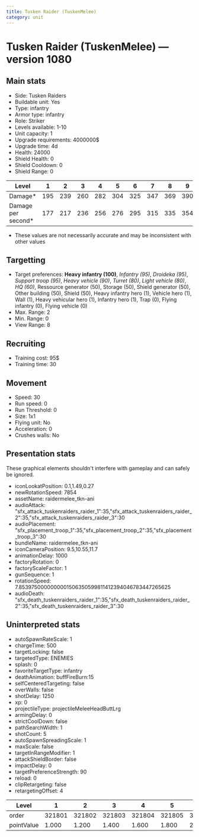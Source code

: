```yaml
---
title: Tusken Raider (TuskenMelee)
category: unit
---
```


# Tusken Raider (TuskenMelee) — version 1080

## Main stats

  * Side: Tusken Raiders
  * Buildable unit: Yes
  * Type: infantry
  * Armor type: infantry
  * Role: Striker
  * Levels available: 1-10
  * Unit capacity: 1
  * Upgrade requirements: 4000000$
  * Upgrade time: 4d
  * Health: 24000
  * Shield Health: 0
  * Shield Cooldown: 0
  * Shield Range: 0

|Level             |1  |2  |3  |4  |5  |6  |7  |8  |9  |10 |
|------------------|---|---|---|---|---|---|---|---|---|---|
|Damage*           |195|239|260|282|304|325|347|369|390|434|
|Damage per second*|177|217|236|256|276|295|315|335|354|394|

* These values are not necessarily accurate and may be inconsistent with other values

## Targetting

  * Target preferences: **Heavy infantry (100)**, _Infantry (95)_, _Droideka (95)_, _Support troop (95)_, _Heavy vehicle (90)_, _Turret (80)_, _Light vehicle (80)_, _HQ (60)_, Ressource generator (50), Storage (50), Shield generator (50), Other building (50), Shield (50), Heavy infantry hero (1), Vehicle hero (1), Wall (1), Heavy vehicular hero (1), Infantry hero (1), Trap (0), Flying infantry (0), Flying vehicle (0)
  * Max. Range: 2
  * Min. Range: 0
  * View Range: 8

## Recruiting

  * Training cost: 95$
  * Training time: 30

## Movement

  * Speed: 30
  * Run speed: 0
  * Run Threshold: 0
  * Size: 1x1
  * Flying unit: No
  * Acceleration: 0
  * Crushes walls: No

## Presentation stats

These graphical elements shouldn't interfere with gameplay and can safely be ignored.

  * iconLookatPosition: 0.1,1.49,0.27
  * newRotationSpeed: 7854
  * assetName: raidermelee_tkn-ani
  * audioAttack: "sfx_attack_tuskenraiders_raider_1":35,"sfx_attack_tuskenraiders_raider_2":35,"sfx_attack_tuskenraiders_raider_3":30
  * audioPlacement: "sfx_placement_troop_1":35,"sfx_placement_troop_2":35,"sfx_placement_troop_3":30
  * bundleName: raidermelee_tkn-ani
  * iconCameraPosition: 9.5,10.55,11.7
  * animationDelay: 1000
  * factoryRotation: 0
  * factoryScaleFactor: 1
  * gunSequence: 1
  * rotationSpeed: 7.8539750000000001506350599811412394046783447265625
  * audioDeath: "sfx_death_tuskenraiders_raider_1":35,"sfx_death_tuskenraiders_raider_2":35,"sfx_death_tuskenraiders_raider_3":30

## Uninterpreted stats

  * autoSpawnRateScale: 1
  * chargeTime: 500
  * targetLocking: false
  * targetedType: ENEMIES
  * splash: 0
  * favoriteTargetType: infantry
  * deathAnimation: buffFireBurn:15
  * selfCenteredTargeting: false
  * overWalls: false
  * shotDelay: 1250
  * xp: 0
  * projectileType: projectileMeleeHeadButtLrg
  * armingDelay: 0
  * strictCoolDown: false
  * pathSearchWidth: 1
  * shotCount: 5
  * autoSpawnSpreadingScale: 1
  * maxScale: false
  * targetInRangeModifier: 1
  * attackShieldBorder: false
  * impactDelay: 0
  * targetPreferenceStrength: 90
  * reload: 0
  * clipRetargeting: false
  * retargetingOffset: 4

|Level     |1     |2     |3     |4     |5     |6     |7     |8     |9     |10    |
|----------|------|------|------|------|------|------|------|------|------|------|
|order     |321801|321802|321803|321804|321805|321806|321807|321808|321809|321810|
|pointValue|1.000 |1.200 |1.400 |1.600 |1.800 |2.000 |2.200 |2.400 |2.600 |3.000 |

